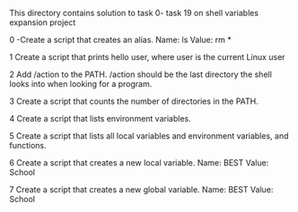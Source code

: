 This directory contains solution to task 0- task 19 on shell variables expansion project

0 -Create a script that creates an alias.
  Name: ls
  Value: rm *

1 Create a script that prints hello user, where user is the current Linux user

2 Add /action to the PATH. /action should be the last directory the shell looks into when looking for a program.

3 Create a script that counts the number of directories in the PATH.

4 Create a script that lists environment variables.

5 Create a script that lists all local variables and environment variables, and functions.

6 Create a script that creates a new local variable.
  Name: BEST
  Value: School

7 Create a script that creates a new global variable.
  Name: BEST
  Value: School
